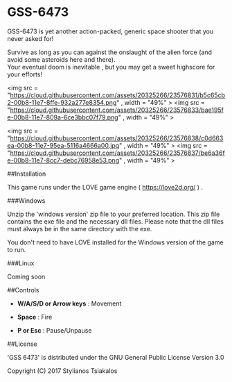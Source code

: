 # GSS-6473

GSS-6473 is yet another action-packed, generic space shooter that you never asked for! 

Survive as long as you can against the onslaught of the alien force (and avoid some asteroids here and there).     
Your eventual doom is inevitable , but you may get a sweet highscore for your efforts!


<img src = "https://cloud.githubusercontent.com/assets/20325266/23576831/b5c65cb2-00b8-11e7-8ffe-932a277e8354.png" , width = "49%" >
<img src = "https://cloud.githubusercontent.com/assets/20325266/23576833/bae195fe-00b8-11e7-809a-6ce3bbc07f79.png" , width = "49%" >

<img src = "https://cloud.githubusercontent.com/assets/20325266/23576838/c0d663ea-00b8-11e7-95ea-5116a4666a00.jpg" , width = "49%" >
<img src = "https://cloud.githubusercontent.com/assets/20325266/23576837/be6a36fe-00b8-11e7-8cc7-debc76958e53.png" , width = "49%" >


##Installation

This game runs under the LOVE game engine ( https://love2d.org/ ) .

###Windows

Unzip the 'windows version' zip file to your preferred location. This zip file contains the exe file and the necessary dll files.
Please note that the dll files must always be in the same directory with the exe.

You don't need to have LOVE installed for the Windows version of the game to run.

###Linux

Coming soon

##Controls

* **W/A/S/D or Arrow keys** : Movement

* **Space** : Fire

* **P or Esc** : Pause/Unpause


##License

'GSS 6473' is distributed under the GNU General Public License Version 3.0

Copyright (C) 2017 Stylianos Tsiakalos
